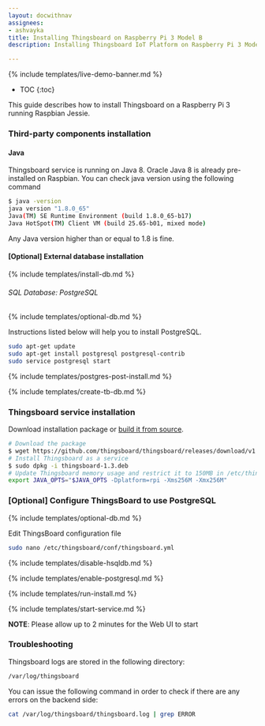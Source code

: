 ```yaml
---
layout: docwithnav
assignees:
- ashvayka
title: Installing Thingsboard on Raspberry Pi 3 Model B
description: Installing Thingsboard IoT Platform on Raspberry Pi 3 Model B

---
```


{% include templates/live-demo-banner.md %}

* TOC
{:toc}

This guide describes how to install Thingsboard on a Raspberry Pi 3 running Raspbian Jessie.

### Third-party components installation

#### Java

Thingsboard service is running on Java 8. Oracle Java 8 is already pre-installed on Raspbian. 
You can check java version using the following command

```bash
$ java -version
java version "1.8.0_65"
Java(TM) SE Runtime Environment (build 1.8.0_65-b17)
Java HotSpot(TM) Client VM (build 25.65-b01, mixed mode)
```

Any Java version higher than or equal to 1.8 is fine. 

#### [Optional] External database installation

{% include templates/install-db.md %}

###### SQL Database: PostgreSQL

{% include templates/optional-db.md %}

Instructions listed below will help you to install PostgreSQL.

```bash
sudo apt-get update
sudo apt-get install postgresql postgresql-contrib
sudo service postgresql start
```

{% include templates/postgres-post-install.md %}

{% include templates/create-tb-db.md %}

### Thingsboard service installation

Download installation package or [build it from source](/docs/user-guide/install/building-from-source).

```bash
# Download the package
$ wget https://github.com/thingsboard/thingsboard/releases/download/v1.3/thingsboard-1.3.deb
# Install Thingsboard as a service
$ sudo dpkg -i thingsboard-1.3.deb
# Update Thingsboard memory usage and restrict it to 150MB in /etc/thingsboard/conf/thingsboard.conf
export JAVA_OPTS="$JAVA_OPTS -Dplatform=rpi -Xms256M -Xmx256M"
```

### [Optional] Configure ThingsBoard to use PostgreSQL
 
{% include templates/optional-db.md %} 
 
Edit ThingsBoard configuration file 

```bash 
sudo nano /etc/thingsboard/conf/thingsboard.yml
```
{% include templates/disable-hsqldb.md %}

{% include templates/enable-postgresql.md %}

{% include templates/run-install.md %} 

{% include templates/start-service.md %}

**NOTE**: Please allow up to 2 minutes for the Web UI to start

### Troubleshooting

Thingsboard logs are stored in the following directory:
 
```bash
/var/log/thingsboard
```

You can issue the following command in order to check if there are any errors on the backend side:
 
```bash
cat /var/log/thingsboard/thingsboard.log | grep ERROR
```
